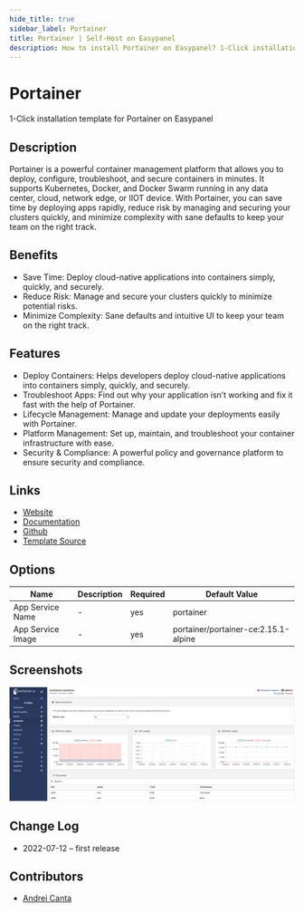 ```yaml
---
hide_title: true
sidebar_label: Portainer
title: Portainer | Self-Host on Easypanel
description: How to install Portainer on Easypanel? 1-Click installation template for Portainer on Easypanel
---
```


<!-- generated -->

# Portainer

1-Click installation template for Portainer on Easypanel

## Description

Portainer is a powerful container management platform that allows you to deploy, configure, troubleshoot, and secure containers in minutes. It supports Kubernetes, Docker, and Docker Swarm running in any data center, cloud, network edge, or IIOT device. With Portainer, you can save time by deploying apps rapidly, reduce risk by managing and securing your clusters quickly, and minimize complexity with sane defaults to keep your team on the right track.

## Benefits

- Save Time: Deploy cloud-native applications into containers simply, quickly, and securely.
- Reduce Risk: Manage and secure your clusters quickly to minimize potential risks.
- Minimize Complexity: Sane defaults and intuitive UI to keep your team on the right track.

## Features

- Deploy Containers: Helps developers deploy cloud-native applications into containers simply, quickly, and securely.
- Troubleshoot Apps: Find out why your application isn’t working and fix it fast with the help of Portainer.
- Lifecycle Management: Manage and update your deployments easily with Portainer.
- Platform Management: Set up, maintain, and troubleshoot your container infrastructure with ease.
- Security & Compliance: A powerful policy and governance platform to ensure security and compliance.

## Links

- [Website](https://www.portainer.io/)
- [Documentation](https://docs.portainer.io/)
- [Github](https://github.com/portainer/portainer#readme)
- [Template Source](https://github.com/easypanel-io/templates/tree/main/templates/portainer)

## Options

Name | Description | Required | Default Value
-|-|-|-
App Service Name | - | yes | portainer
App Service Image | - | yes | portainer/portainer-ce:2.15.1-alpine

## Screenshots

![Portainer Screenshot](./assets/screenshot.png)

## Change Log

- 2022-07-12 – first release

## Contributors

- [Andrei Canta](https://github.com/deiucanta)
